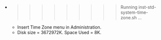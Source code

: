* >>>>>>>>> Running inst-std-system-time-zone.sh ...
  * Insert Time Zone menu in Administration.
  * Disk size = 3672972K. Space Used = 8K.
